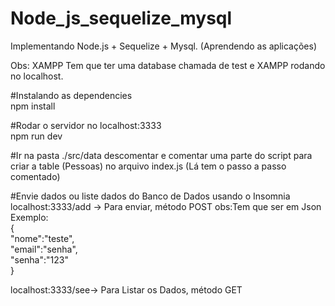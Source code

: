 # Node_js_sequelize_mysql
Implementando Node.js + Sequelize + Mysql. (Aprendendo as aplicações) <br/>

Obs: XAMPP Tem que ter uma database chamada de test e XAMPP rodando no localhost.<br>

#Instalando as dependencies<br>
npm install<br>

#Rodar o servidor no  localhost:3333 <br>
npm run dev<br>

#Ir na pasta ./src/data descomentar e comentar uma parte do script para criar a table (Pessoas) no arquivo index.js (Lá tem o passo a passo comentado) <br>

#Envie dados ou liste dados do Banco de Dados usando o Insomnia<br>
localhost:3333/add -> Para enviar, método POST obs:Tem que ser em Json <br>
 Exemplo: <br>
  {<br>
    "nome":"teste",<br>
    "email":"senha",<br>
    "senha":"123"<br>
  }<br>

localhost:3333/see-> Para Listar os Dados, método GET

